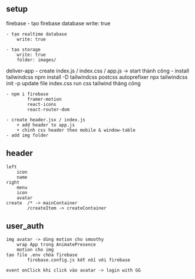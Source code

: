 ## setup
firebase
    - tạo firebase database
        write: true
    
    - tạo realtime database
        write: true
    
    - tạo storage
        write: true
        folder: images/

deliver-app
    - create index.js / index.css / app.js -> start thành công
    - install tailwindcss
        npm install -D tailwindcss postcss autoprefixer
        npx tailwindcss init -p
        update file index.css
        run css tailwind thàng công
    
    - npm i firebase
            framer-motion
            react-icons
            react-router-dom
    
    - create header.jsx / index.js
        + add header to app.js
        + chỉnh css header theo mobile & window-table
    - add img folder

## header
    left
        icon
        name
    right
        menu
        icon
        avatar
    create  /* -> mainContainer
            /createItem -> createContainer

## user_auth
    img avatar -> dùng motion cho smoothy
        wrap App trong AnimatePresence
        motion cho img
    tạo file .env chứa firebase
            firebase.config.js kết nối với firebase

    event onClick khi click vào avatar -> login with GG
    